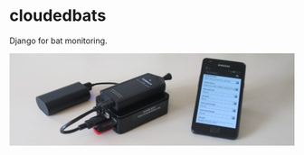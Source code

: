 # cloudedbats
Django for bat monitoring.

![WURB-A001](images/WURB-A001-web.jpg?raw=true "The first functional WURB.")

